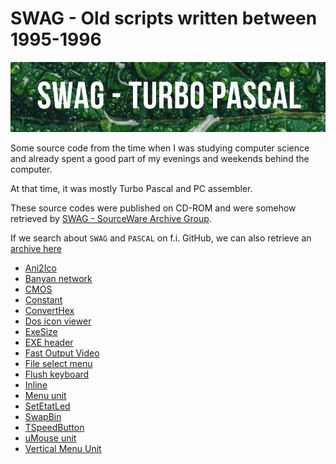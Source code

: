 # SWAG - Old scripts written between 1995-1996

![Banner](./image/banner.png)

Some source code from the time when I was studying computer science and already spent a good part of my evenings and weekends behind the computer.

At that time, it was mostly Turbo Pascal and PC assembler.

These source codes were published on CD-ROM and were somehow retrieved by [SWAG - SourceWare Archive Group](http://swag.delphidabbler.com/).

If we search about `SWAG` and `PASCAL` on f.i. GitHub, we can also retrieve an [archive here](https://github.com/ncabanes/swag-pascal)

* [Ani2Ico](./Ani2Ico/readme.md)
* [Banyan network](./Banyan/readme.md)
* [CMOS](./CMOS/readme.md)
* [Constant](./Constant/readme.md)
* [ConvertHex](./ConvertHex/readme.md)
* [Dos icon viewer](./DosIconViewer/readme.md)
* [ExeSize](./ExeSize/readme.md)
* [EXE header](./ExeHead/readme.md)
* [Fast Output Video](./FastOutputVideo/readme.md)
* [File select menu](./FileSelect/readme.md)
* [Flush keyboard](./FlushKeyBoard/readme.md)
* [Inline](./Inline/readme.md)
* [Menu unit](./Menu/readme.md)
* [SetEtatLed](./SetEtatLED/readme.mdd)
* [SwapBin](./SwapBin/readme.md)
* [TSpeedButton](./TSpeedButton/readme.md)
* [uMouse unit](./Mouse/readme.md)
* [Vertical Menu Unit](./VerticalMenu/readme.md)
